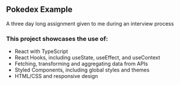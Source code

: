 ## Pokedex Example
A three day long assignment given to me during an interview process

### This project showcases the use of:

- React with TypeScript
- React Hooks, including useState, useEffect, and useContext
- Fetching, transforming and aggregating data from APIs
- Styled Components, including global styles and themes
- HTML/CSS and responsive design
